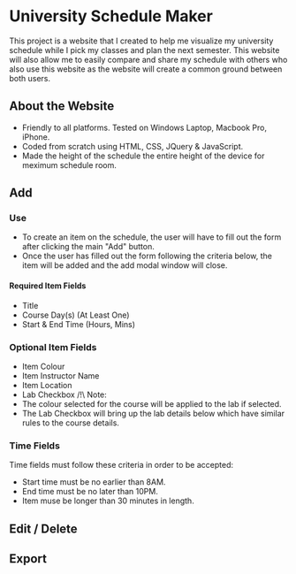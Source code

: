 # University Schedule Maker

This project is a website that I created to help me visualize my university schedule while I pick my classes and plan the next semester. This website will also allow me to easily compare and share my schedule with others who also use this website as the website will create a common ground between both users.

## About the Website
- Friendly to all platforms. Tested on Windows Laptop, Macbook Pro, iPhone.
- Coded from scratch using HTML, CSS, JQuery & JavaScript.
- Made the height of the schedule the entire height of the device for meximum schedule room.

## Add
### Use
- To create an item on the schedule, the user will have to fill out the form after clicking the main "Add" button.
- Once the user has filled out the form following the criteria below, the item will be added and the add modal window will close.
#### Required Item Fields
- Title
- Course Day(s) (At Least One)
- Start & End Time (Hours, Mins)
### Optional Item Fields
- Item Colour
- Item Instructor Name
- Item Location
- Lab Checkbox
/!\ Note:
- The colour selected for the course will be applied to the lab if selected.
- The Lab Checkbox will bring up the lab details below which have similar rules to the course details.

### Time Fields
Time fields must follow these criteria in order to be accepted:
- Start time must be no earlier than 8AM.
- End time must be no later than 10PM.
- Item muse be longer than 30 minutes in length.

## Edit / Delete

## Export

